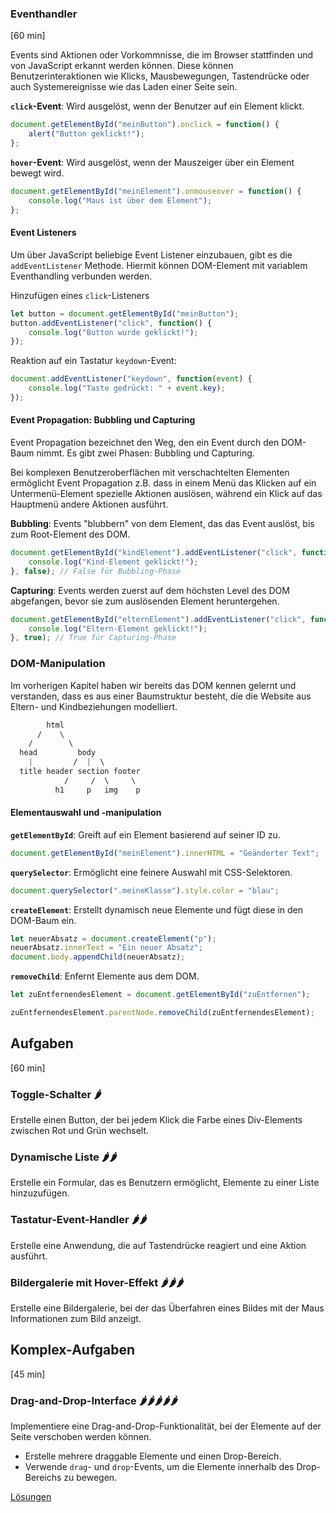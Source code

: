 ### Eventhandler
[60 min]

Events sind Aktionen oder Vorkommnisse, die im Browser stattfinden und von JavaScript erkannt werden können. Diese können Benutzerinteraktionen wie Klicks, Mausbewegungen, Tastendrücke oder auch Systemereignisse wie das Laden einer Seite sein.

**`click`-Event**: Wird ausgelöst, wenn der Benutzer auf ein Element klickt.

```javascript
document.getElementById("meinButton").onclick = function() {
    alert("Button geklickt!");
};
```

**`hover`-Event**: Wird ausgelöst, wenn der Mauszeiger über ein Element bewegt wird.

```javascript
document.getElementById("meinElement").onmouseover = function() {
    console.log("Maus ist über dem Element");
};
```

#### Event Listeners
Um über JavaScript beliebige Event Listener einzubauen, gibt es die `addEventListener` Methode. Hiermit können DOM-Element mit variablem Eventhandling verbunden werden.

Hinzufügen eines `click`-Listeners
```javascript
let button = document.getElementById("meinButton");
button.addEventListener("click", function() {
    console.log("Button wurde geklickt!");
});
```

Reaktion auf ein Tastatur `keydown`-Event:
```javascript
document.addEventListener("keydown", function(event) {
    console.log("Taste gedrückt: " + event.key);
});
```

#### Event Propagation: Bubbling und Capturing
Event Propagation bezeichnet den Weg, den ein Event durch den DOM-Baum nimmt. Es gibt zwei Phasen: Bubbling und Capturing.

Bei komplexen Benutzeroberflächen mit verschachtelten Elementen ermöglicht Event Propagation z.B. dass in einem Menü das Klicken auf ein Untermenü-Element spezielle Aktionen auslösen, während ein Klick auf das Hauptmenü andere Aktionen ausführt.

**Bubbling**: Events "blubbern" von dem Element, das das Event auslöst, bis zum Root-Element des DOM.

```javascript
document.getElementById("kindElement").addEventListener("click", function() {
    console.log("Kind-Element geklickt!");
}, false); // False für Bubbling-Phase
```
**Capturing**: Events werden zuerst auf dem höchsten Level des DOM abgefangen, bevor sie zum auslösenden Element heruntergehen.

```javascript
document.getElementById("elternElement").addEventListener("click", function() {
    console.log("Eltern-Element geklickt!");
}, true); // True für Capturing-Phase
```


### DOM-Manipulation
Im vorherigen Kapitel haben wir bereits das DOM kennen gelernt und verstanden, dass es aus einer Baumstruktur besteht, die die Website aus Eltern- und Kindbeziehungen modelliert.

```css
        html
      /    \
    /        \
  head         body
    |         /  |  \
  title header section footer
            /     /  \     \
          h1     p   img    p
```

#### Elementauswahl und -manipulation
**`getElementById`**: Greift auf ein Element basierend auf seiner ID zu.

```javascript
document.getElementById("meinElement").innerHTML = "Geänderter Text";
```

**``querySelector``**: Ermöglicht eine feinere Auswahl mit CSS-Selektoren.
  
```javascript
document.querySelector(".meineKlasse").style.color = "blau";
```

**`createElement`**: Erstellt dynamisch neue Elemente und fügt diese in den DOM-Baum ein.

```javascript
let neuerAbsatz = document.createElement("p");
neuerAbsatz.innerText = "Ein neuer Absatz";
document.body.appendChild(neuerAbsatz);
```

**`removeChild`**: Enfernt Elemente aus dem DOM.

```javascript
let zuEntfernendesElement = document.getElementById("zuEntfernen");

zuEntfernendesElement.parentNode.removeChild(zuEntfernendesElement);
```

## Aufgaben
[60 min]

### Toggle-Schalter 🌶️
Erstelle einen Button, der bei jedem Klick die Farbe eines Div-Elements zwischen Rot und Grün wechselt.

### Dynamische Liste 🌶️🌶️
Erstelle ein Formular, das es Benutzern ermöglicht, Elemente zu einer Liste hinzuzufügen.

### Tastatur-Event-Handler 🌶️🌶️
Erstelle eine Anwendung, die auf Tastendrücke reagiert und eine Aktion ausführt.

### Bildergalerie mit Hover-Effekt 🌶️🌶️🌶️
Erstelle eine Bildergalerie, bei der das Überfahren eines Bildes mit der Maus Informationen zum Bild anzeigt.

## Komplex-Aufgaben
[45 min]

### Drag-and-Drop-Interface 🌶️🌶️🌶️🌶️🌶️
Implementiere eine Drag-and-Drop-Funktionalität, bei der Elemente auf der Seite verschoben werden können.

- Erstelle mehrere draggable Elemente und einen Drop-Bereich.
- Verwende `drag`- und `drop`-Events, um die Elemente innerhalb des Drop-Bereichs zu bewegen.


[Lösungen](./solutions.md)

